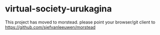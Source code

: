 # virtual-society-urukagina
This project has moved to morstead.
please point your browser/git client to
https://github.com/sjefvanleeuwen/morstead

